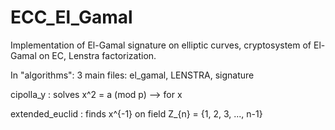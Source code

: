 # ECC_El_Gamal

Implementation of El-Gamal signature on elliptic curves, cryptosystem of El-Gamal on EC, Lenstra factorization.

In "algorithms": 3 main files:
el_gamal, LENSTRA, signature

cipolla_y : 
solves x^2 = a (mod p) --> for x 

extended_euclid :
finds x^{-1} on field Z_{n} = {1, 2, 3, ..., n-1}
